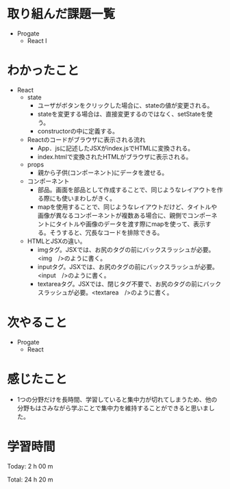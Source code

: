 # 取り組んだ課題一覧
- Progate
  - React I
  
# わかったこと
- React
  - state
    - ユーザがボタンをクリックした場合に、stateの値が変更される。
    - stateを変更する場合は、直接変更するのではなく、setStateを使う。
    - constructorの中に定義する。
  - Reactのコードがブラウザに表示される流れ
    - App．jsに記述したJSXがindex.jsでHTMLに変換される。
    - index.htmlで変換されたHTMLがブラウザに表示される。
  - props
    - 親から子供(コンポーネント)にデータを渡せる。
  - コンポーネント
    - 部品。画面を部品として作成することで、同じようなレイアウトを作る際にも使いまわしがきく。
    - mapを使用することで、同じようなレイアウトだけど、タイトルや画像が異なるコンポーネントが複数ある場合に、親側でコンポーネントにタイトルや画像のデータを渡す際にmapを使って、表示する。そうすると、冗長なコードを排除できる。
  - HTMLとJSXの違い。
    - imgタグ。JSXでは、お尻のタグの前にバックスラッシュが必要。<img　/>のように書く。
    - inputタグ。JSXでは、お尻のタグの前にバックスラッシュが必要。<input　/>のように書く。
    - textareaタグ。JSXでは、閉じタグ不要で、お尻のタグの前にバックスラッシュが必要。<textarea　/>のように書く。



# 次やること
- Progate
  - React


# 感じたこと
- 1つの分野だけを長時間、学習していると集中力が切れてしまうため、他の分野もはさみながら学ぶことで集中力を維持することができると思いました。

# 学習時間
Today: 2 h 00 m

Total: 24 h 20 m

